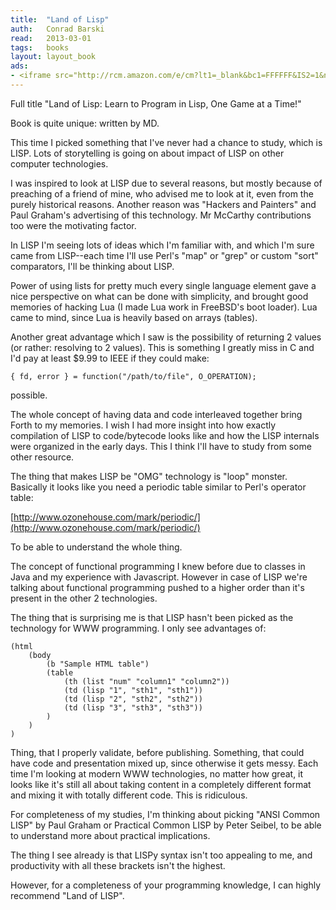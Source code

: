 ```yaml
---
title:	"Land of Lisp"
auth:	Conrad Barski
read:	2013-03-01
tags:	books
layout: layout_book
ads:
- <iframe src="http://rcm.amazon.com/e/cm?lt1=_blank&bc1=FFFFFF&IS2=1&npa=1&bg1=FFFFFF&fc1=000000&lc1=FF0000&t=wojcadamkoszh-20&o=1&p=8&l=as4&m=amazon&f=ifr&ref=ss_til&asins=1593272812" style="width:120px;height:240px;" scrolling="no" marginwidth="0" marginheight="0" frameborder="0"></iframe>
---
```





Full title "Land of Lisp: Learn to Program in Lisp, One Game at a Time!"

Book is quite unique: written by MD.

This time I picked something that I've never had a chance to study, which is
LISP. Lots of storytelling is going on about impact of LISP on other
computer technologies.

I was inspired to look at LISP due to several reasons, but mostly because of
preaching of a friend of mine, who advised me to look at it, even from the
purely historical reasons. Another reason was "Hackers and Painters" and
Paul Graham's advertising of this technology. Mr McCarthy contributions too
were the motivating factor.

In LISP I'm seeing lots of ideas which I'm familiar with, and which I'm sure
came from LISP--each time I'll use Perl's "map" or "grep" or custom "sort"
comparators, I'll be thinking about LISP.

Power of using lists for pretty much every single language element gave a
nice perspective on what can be done with simplicity, and brought good
memories of hacking Lua (I made Lua work in FreeBSD's boot loader). Lua came
to mind, since Lua is heavily based on arrays (tables).

Another great advantage which I saw is the possibility of returning 2 values
(or rather: resolving to 2 values). This is something I greatly miss in C
and I'd pay at least $9.99 to IEEE if they could make:

	{ fd, error } = function("/path/to/file", O_OPERATION);

possible.

The whole concept of having data and code interleaved together bring Forth
to my memories. I wish I had more insight into how exactly compilation of
LISP to code/bytecode looks like and how the LISP internals were organized
in the early days. This I think I'll have to study from some other resource.

The thing that makes LISP be "OMG" technology is "loop" monster. Basically
it looks like you need a periodic table similar to Perl's operator table:

[http://www.ozonehouse.com/mark/periodic/](http://www.ozonehouse.com/mark/periodic/)

To be able to understand the whole thing.

The concept of functional programming I knew before due to classes in Java
and my experience with Javascript. However in case of LISP we're talking
about functional programming pushed to a higher order than it's present in
the other 2 technologies.

The thing that is surprising me is that LISP hasn't been picked as the
technology for WWW programming. I only see advantages of:

	(html
		(body
			(b "Sample HTML table")
			(table
				(th (list "num" "column1" "column2"))
				(td (lisp "1", "sth1", "sth1"))
				(td (lisp "2", "sth2", "sth2"))
				(td (lisp "3", "sth3", "sth3"))
			)
		)
	)

Thing, that I properly validate, before publishing. Something, that could
have code and presentation mixed up, since otherwise it gets messy. Each
time I'm looking at modern WWW technologies, no matter how great, it looks
like it's still all about taking content in a completely different format
and mixing it with totally different code. This is ridiculous.

For completeness of my studies, I'm thinking about picking "ANSI Common
LISP" by Paul Graham or Practical Common LISP by Peter Seibel, to be able to
understand more about practical implications.

The thing I see already is that LISPy syntax isn't too appealing to me, and
productivity with all these brackets isn't the highest.

However, for a completeness of your programming knowledge, I can highly
recommend "Land of LISP".


